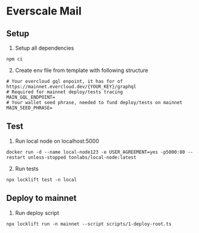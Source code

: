# Everscale Mail
## Setup
1. Setup all dependencies
```
npm ci
```
2. Create env file from template with following structure
```
# Your evercloud gql enpoint, it has for of https://mainnet.evercloud.dev/{YOUR_KEY}/graphql
# Required for mainnet deploy/tests tracing
MAIN_GQL_ENDPOINT=
# Your wallet seed phrase, needed to fund deploy/tests on mainnet
MAIN_SEED_PHRASE=
```
## Test
1. Run local node on localhost:5000
```
docker run -d --name local-node123 -e USER_AGREEMENT=yes -p5000:80 --restart unless-stopped tonlabs/local-node:latest
```
2. Run tests
```
npx locklift test -n local
```
## Deploy to mainnet
1. Run deploy script
```
npx locklift run -n mainnet --script scripts/1-deploy-root.ts
```
